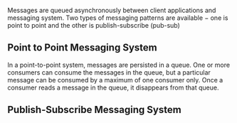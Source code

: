 

Messages are queued asynchronously between client applications and messaging system. Two types of messaging patterns are available − one is point to point and the other is publish-subscribe (pub-sub)

## Point to Point Messaging System

In a point-to-point system, messages are persisted in a queue. One or more consumers can consume the messages in the queue, but a particular message can be consumed by a maximum of one consumer only. Once a consumer reads a message in the queue, it disappears from that queue.

## Publish-Subscribe Messaging System

